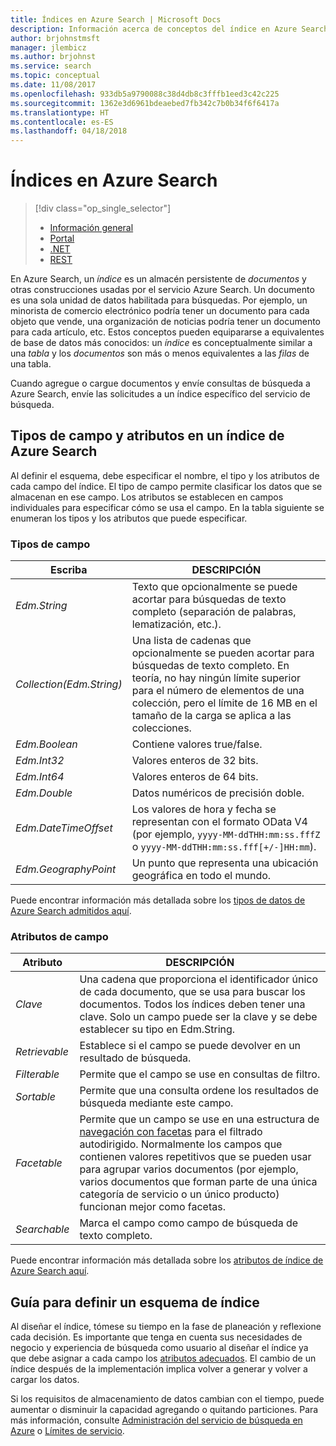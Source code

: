 ```yaml
---
title: Índices en Azure Search | Microsoft Docs
description: Información acerca de conceptos del índice en Azure Search y cómo se utilizan los índices.
author: brjohnstmsft
manager: jlembicz
ms.author: brjohnst
ms.service: search
ms.topic: conceptual
ms.date: 11/08/2017
ms.openlocfilehash: 933db5a9790088c38d4db8c3fffb1eed3c42c225
ms.sourcegitcommit: 1362e3d6961bdeaebed7fb342c7b0b34f6f6417a
ms.translationtype: HT
ms.contentlocale: es-ES
ms.lasthandoff: 04/18/2018
---
```

# <a name="indexes-in-azure-search"></a>Índices en Azure Search
> [!div class="op_single_selector"]
> * [Información general](search-what-is-an-index.md)
> * [Portal](search-create-index-portal.md)
> * [.NET](search-create-index-dotnet.md)
> * [REST](search-create-index-rest-api.md)
> 
> 

En Azure Search, un *índice* es un almacén persistente de *documentos* y otras construcciones usadas por el servicio Azure Search. Un documento es una sola unidad de datos habilitada para búsquedas. Por ejemplo, un minorista de comercio electrónico podría tener un documento para cada objeto que vende, una organización de noticias podría tener un documento para cada artículo, etc. Estos conceptos pueden equipararse a equivalentes de base de datos más conocidos: un *índice* es conceptualmente similar a una *tabla* y los *documentos* son más o menos equivalentes a las *filas* de una tabla.

Cuando agregue o cargue documentos y envíe consultas de búsqueda a Azure Search, envíe las solicitudes a un índice específico del servicio de búsqueda.

## <a name="field-types-and-attributes-in-an-azure-search-index"></a>Tipos de campo y atributos en un índice de Azure Search
Al definir el esquema, debe especificar el nombre, el tipo y los atributos de cada campo del índice. El tipo de campo permite clasificar los datos que se almacenan en ese campo. Los atributos se establecen en campos individuales para especificar cómo se usa el campo. En la tabla siguiente se enumeran los tipos y los atributos que puede especificar.

### <a name="field-types"></a>Tipos de campo
| Escriba | DESCRIPCIÓN |
| --- | --- |
| *Edm.String* |Texto que opcionalmente se puede acortar para búsquedas de texto completo (separación de palabras, lematización, etc.). |
| *Collection(Edm.String)* |Una lista de cadenas que opcionalmente se pueden acortar para búsquedas de texto completo. En teoría, no hay ningún límite superior para el número de elementos de una colección, pero el límite de 16 MB en el tamaño de la carga se aplica a las colecciones. |
| *Edm.Boolean* |Contiene valores true/false. |
| *Edm.Int32* |Valores enteros de 32 bits. |
| *Edm.Int64* |Valores enteros de 64 bits. |
| *Edm.Double* |Datos numéricos de precisión doble. |
| *Edm.DateTimeOffset* |Los valores de hora y fecha se representan con el formato OData V4 (por ejemplo, `yyyy-MM-ddTHH:mm:ss.fffZ` o `yyyy-MM-ddTHH:mm:ss.fff[+/-]HH:mm`). |
| *Edm.GeographyPoint* |Un punto que representa una ubicación geográfica en todo el mundo. |

Puede encontrar información más detallada sobre los [tipos de datos de Azure Search admitidos aquí](https://docs.microsoft.com/rest/api/searchservice/Supported-data-types).

### <a name="field-attributes"></a>Atributos de campo
| Atributo | DESCRIPCIÓN |
| --- | --- |
| *Clave* |Una cadena que proporciona el identificador único de cada documento, que se usa para buscar los documentos. Todos los índices deben tener una clave. Solo un campo puede ser la clave y se debe establecer su tipo en Edm.String. |
| *Retrievable* |Establece si el campo se puede devolver en un resultado de búsqueda. |
| *Filterable* |Permite que el campo se use en consultas de filtro. |
| *Sortable* |Permite que una consulta ordene los resultados de búsqueda mediante este campo. |
| *Facetable* |Permite que un campo se use en una estructura de [navegación con facetas](search-faceted-navigation.md) para el filtrado autodirigido. Normalmente los campos que contienen valores repetitivos que se pueden usar para agrupar varios documentos (por ejemplo, varios documentos que forman parte de una única categoría de servicio o un único producto) funcionan mejor como facetas. |
| *Searchable* |Marca el campo como campo de búsqueda de texto completo. |

Puede encontrar información más detallada sobre los [atributos de índice de Azure Search aquí](https://docs.microsoft.com/rest/api/searchservice/Create-Index).

## <a name="guidance-for-defining-an-index-schema"></a>Guía para definir un esquema de índice
Al diseñar el índice, tómese su tiempo en la fase de planeación y reflexione cada decisión. Es importante que tenga en cuenta sus necesidades de negocio y experiencia de búsqueda como usuario al diseñar el índice ya que debe asignar a cada campo los [atributos adecuados](https://docs.microsoft.com/rest/api/searchservice/Create-Index). El cambio de un índice después de la implementación implica volver a generar y volver a cargar los datos.

Si los requisitos de almacenamiento de datos cambian con el tiempo, puede aumentar o disminuir la capacidad agregando o quitando particiones. Para más información, consulte [Administración del servicio de búsqueda en Azure](search-manage.md) o [Límites de servicio](search-limits-quotas-capacity.md).

